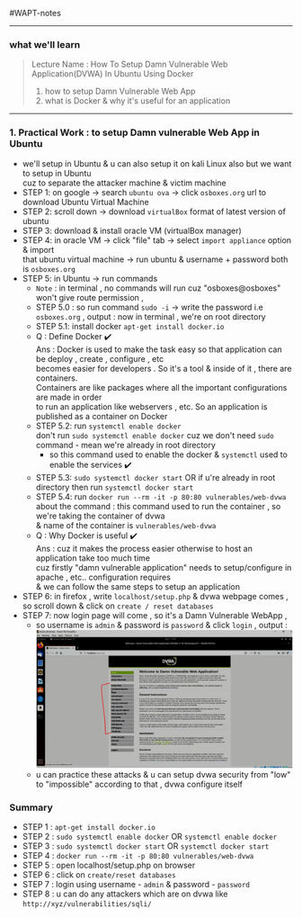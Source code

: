 #WAPT-notes

---
### what we'll learn
> Lecture Name : How To Setup Damn Vulnerable Web Application(DVWA) In Ubuntu Using Docker
> 1) how to setup Damn Vulnerable Web App
> 2) what is Docker & why it's useful for an application

---

### 1. Practical Work : to setup Damn vulnerable Web App in Ubuntu
- we'll setup in Ubuntu & u can also setup it on kali Linux also but we want to setup in Ubuntu <br>
	cuz to separate the attacker machine & victim machine
- STEP 1: on google -> search `ubuntu ova` -> click `osboxes.org` url to download Ubuntu Virtual Machine
- STEP 2: scroll down -> download `virtualBox` format of latest version of ubuntu 
- STEP 3: download & install oracle VM (virtualBox manager)
- STEP 4: in oracle VM -> click "file" tab -> select `import appliance` option & import <br>
  	that ubuntu virtual machine -> run ubuntu & username + password both is `osboxes.org`
- STEP 5: in Ubuntu -> run commands
	- `Note` : in terminal , no commands will run cuz "osboxes@osboxes" won't give route permission , <br>
	- STEP 5.0 : so run command `sudo -i` -> write the password i.e `osboxes.org` , output : now in terminal , we're on root directory
	- STEP 5.1: install docker `apt-get install docker.io` 
	- Q : Define Docker ✔️<br>
		Ans : Docker is used to make the task easy so that application can be deploy , create , configure , etc <br>
    	becomes easier for developers . So it's a tool & inside of it , there are containers. <br>
    	Containers are like packages where all the important configurations are made in order <br>
    	to run an application like webservers , etc. So an application is published as a container on Docker
	- STEP 5.2: run `systemctl enable docker` <br>
		don't run `sudo systemctl enable docker` cuz we don't need `sudo` command - mean we're already in root directory<br>
    	- so this command used to enable the docker & `systemctl` used to enable the services ✔️
	- STEP 5.3: `sudo systemctl docker start` OR if u're already in root directory then run `systemctl docker start`
	- STEP 5.4: run `docker run --rm -it -p 80:80 vulnerables/web-dvwa` 
		<br> about the command : this command used to run the container , so we're taking the container of dvwa <br>
		& name of the container is `vulnerables/web-dvwa`
	- Q : Why Docker is useful ✔️<br>
		Ans : cuz it makes the process easier otherwise to host an application take too much time <br>
    	cuz firstly "damn vulnerable application" needs to setup/configure in apache , etc.. configuration requires <br>
		& we can follow the same steps to setup an application
- STEP 6: in firefox , write `localhost/setup.php` & dvwa webpage comes , so scroll down & click on `create / reset databases`
- STEP 7: now login page will come , so it's a Damn Vulnerable WebApp , 
	- so username is `admin` & password is `password` & click `login` , output : 
		<br><img src="../../notes-pics/03-Module/19_lecture/19_lecture-0-M3.jpg" alt="" width="500"/>
	- u can practice these attacks & u can setup dvwa security from "low" to "impossible" according to that , dvwa configure itself

### Summary
- STEP 1 : `apt-get install docker.io`
- STEP 2 : `sudo systemctl enable docker` OR `systemctl enable docker`
- STEP 3 : `sudo systemctl docker start` OR `systemctl docker start`
- STEP 4 : `docker run --rm -it -p 80:80 vulnerables/web-dvwa`
- STEP 5 : open localhost/setup.php on browser
- STEP 6 : click on `create/reset databases`
- STEP 7 : login using username - `admin` & password - `password`
- STEP 8 : u can do any attackers which are on dvwa like `http://xyz/vulnerabilities/sqli/`


